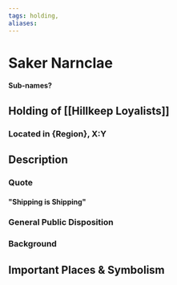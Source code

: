 ```yaml
---
tags: holding,
aliases:
---
```

# Saker Narnclae
#### Sub-names?
## Holding of [[Hillkeep Loyalists]]
### Located in {Region}, X:Y
## Description
### Quote
#### "Shipping is Shipping"

### General Public Disposition

### Background
## Important Places & Symbolism


